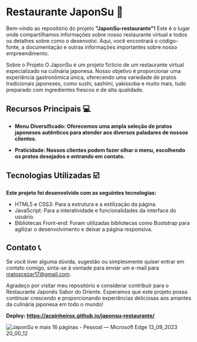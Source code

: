 # Restaurante JaponSu :sushi:
Bem-vindo ao repositório do projeto **"JaponSu-restaurante"!** Este é o lugar onde compartilhamos informações sobre nosso restaurante virtual e todos os detalhes sobre como o desenvolvi. Aqui, você encontrará o código-fonte, a documentação e outras informações importantes sobre nosso empreendimento.

Sobre o Projeto
O JaponSu é um projeto fictício de um restaurante virtual especializado na culinária japonesa. Nosso objetivo é proporcionar uma experiência gastronômica única, oferecendo uma variedade de pratos tradicionais japoneses, como sushi, sashimi, yakissoba e muito mais, tudo preparado com ingredientes frescos e de alta qualidade.

## Recursos Principais :computer:
- **Menu Diversificado: Oferecemos uma ampla seleção de pratos japoneses autênticos para atender aos diversos paladares de nossos clientes.**

- **Praticidade: Nossos clientes podem fazer olhar o menu, escolhendo os pratos desejados e entrando em contato.**

## Tecnologias Utilizadas :ballot_box_with_check:
**Este projeto foi desenvolvido com as seguintes tecnologias:**

- HTML5 e CSS3: Para a estrutura e a estilização da página.
- JavaScript: Para a interatividade e funcionalidades da interface do usuário.
- Bibliotecas Front-end: Foram utilizadas bibliotecas como Bootstrap para agilizar o desenvolvimento e deixar a página responsiva.

## Contato :telephone_receiver:
Se você tiver alguma dúvida, sugestão ou simplesmente quiser entrar em contato comigo, sinta-se à vontade para enviar um e-mail para matoscezar17@gmail.com.

Agradeço por visitar meu repositório e considerar contribuir para o Restaurante Japonês Sabor do Oriente. Esperamos que este projeto possa continuar crescendo e proporcionando experiências deliciosas aos amantes da culinária japonesa em todo o mundo!

**Deploy: https://acpinheirox.github.io/japonsu-restaurante/**

![JaponSu e mais 16 páginas - Pessoal — Microsoft​ Edge 13_09_2023 20_00_12](https://github.com/acpinheirox/japonsu-restaurante/assets/128848972/449efd35-3fac-45ee-adc1-42edd9619e5b)
